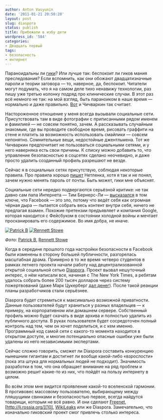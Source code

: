 ```yaml
---
author: Anton Vasyunin
date: '2011-01-21 20:50:20'
layout: post
slug: diaspora
status: publish
title: Прибежали в избу дети
wordpress_id: '584'
categories:
- Двадцать первый
tags:
- безопасность
- интернет
---
```


Параноидальны ли [гики][1]? Или лучше так: беспокоит ли гиков мания
преследования? Если вспомнить, как они обожают двадцатизначные пароли и теории
заговора — то, наверное, да, беспокоит. Читатели могут подумать, что я на
самом деле тихо ненавижу технологии, раз пишу уже третью колонку подряд про
клинические случаи. В этот раз всё немного не так: на мой взгляд, быть
параноиком в наше время — нормально и даже правильно. [Вот][2] и Чичваркин так
считает.

Настороженное отношение у меня всегда вызывали социальные сети. Присутствовать
там в виде фотографии с приписанными рядом именем и фамилией — не совсем
понятно, зачем. А рассказывать случайным знакомым, где вы проводите свободное
время, рисовать граффити на стене и платить за возможность использовать
смайлики — совсем непонятно. Сомнительные вещи, недостойные джентльмена. Тот
же Чичваркин предпочитает не пользоваться социальными сетями, и у него
наверняка есть свои причины. К списку можно добавить то, что управление
безопасностью в соцсетях сделано неочевидно, и даже просто удалить созданный
профиль разрешают не везде.

Сейчас я в социальных сетях присутствую, соблюдая некоторые правила. Про
правила хорошо [пишет][3] Нетленка, хотя я так и не понял, зачем нужно менять
пароль от почты. Быть может, гики мне объяснят.

Социальные сети нередко подвергаются серьёзной критике: не так давно сам папа
Интернета — Тим Бернерс-Ли — [высказался][4] в том ключе, что Facebook — это
зло, потому что ведёт себя как огромная чёрная дыра — пытается собрать весь
контент внутри себя, ничего не предлагая взамен. Похожие претензии предъявляет
и компания Google, которая находится с Фейсбуком в состоянии холодной войны и
мечтает просканировать его содержимое. Во имя добра, не иначе.

[![Patrick B](https://lh4.googleusercontent.com/-qVYvV168hwc/Tw2db2b3HII/AAAAAAAAAdc/G2BhpH-I-gs/s320/3178321143_3dbbbe5e8a_z.jpg)][5]
[![Rennett Stowe](https://lh3.googleusercontent.com/-2Fd9Ch-7nlE/Tw2db-beBtI/AAAAAAAAAdg/qATaotHqi-0/s320/3848828176_2f2e0f56c2_z.jpg)][6]

_Фото:_ [Patrick B][5], [Rennett Stowe][6]

Когда в середине прошлого года настройки безопасности в Facebook были изменены
в сторону большей публичности, разгорелась масштабная драма. Примерно в то же
время четверо студентов в рамках летнего проекта начали работу над
децентрализованной открытой социальной сетью [Diaspora][7]. Проект вызвал
нешуточный интерес, о нём написали все, начиная с The New York Times, а
ребятам удалось собрать более 200 тысяч долларов через систему пожертвований
(даже Марк Цукерберг [дал денег][8]). После такой реакции планы разработчиков
стали серьёзнее.

Diaspora будет стремиться к максимально возможной приватности. Данные
пользователей будут храниться у разных владельцев — к примеру, на
корпоративном или домашнем сервере. Собственный профиль можно будет скачать в
виде архива и полностью удалить из публичного доступа. В руках пользователя
будет сосредоточен полный контроль над тем, чем он хочет поделиться, и с кем
именно. Программный код самой сети с какого-то момента находится в открытом
доступе, и многие потенциально опасные ошибки уже были удалены из него
независимыми экспертами.

Сейчас сложно говорить, сможет ли Diaspora составить конкуренцию нынешним
гигантам и достигнет ли вообще какой-либо «взрослости» (пока эта штука для
нормальных людей не подходит). Значимость разработки в том, что она обращает
внимание на ряд проблем и возможно решит какие-то из них, что пойдёт на пользу
интернету в целом.

Во всём этом мне видится проявление какой-то вселенской гармонии. В противовес
массовому пользователю, выбирающему между пляшущими свинками и безопасностью
первое, всегда найдутся товарищи, которым не всё равно. И они сделают
[Freenet][9], [http://lj.rossia.org/][10], [WikiLeaks][11] или же Diaspora.
Замечательно, что изначально гиковский проект смог привлечь столько интереса.

   [1]: http://gazeta-shum.ru/2010/10/geek/
   [2]: http://www.rospres.com/upload/iblock/0f3/Chichirv_big.jpg
   [3]: http://imblogging.it/post/1714560410/no-privacy-for-the-old-men
   [4]: http://webplanet.ru/news/service/2010/11/22/lee_facebook.html
   [5]: http://www.flickr.com/photos/torontocitylife/3178321143/
   [6]: http://www.flickr.com/photos/tomsaint/3848828176/
   [7]: https://joindiaspora.com/
   [8]: http://www.wired.com/epicenter/2010/05/zuckerberg-interview/
   [9]: http://freshf5.f5.ru/post/240135
   [10]: http://lj.rossia.org/
   [11]: http://mirror.wikileaks.info/
   [12]: http://www.flickr.com/photos/jepoirrier/2462476884/

